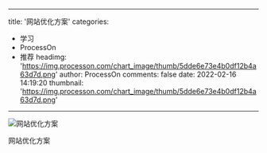 
---
title: '网站优化方案'
categories: 
 - 学习
 - ProcessOn
 - 推荐
headimg: 'https://img.processon.com/chart_image/thumb/5dde6e73e4b0df12b4a63d7d.png'
author: ProcessOn
comments: false
date: 2022-02-16 14:19:20
thumbnail: 'https://img.processon.com/chart_image/thumb/5dde6e73e4b0df12b4a63d7d.png'
---

<div>   
<img class="thumb" alt="网站优化方案" src="https://img.processon.com/chart_image/thumb/5dde6e73e4b0df12b4a63d7d.png" referrerpolicy="no-referrer">
<p>网站优化方案</p>  
</div>
            